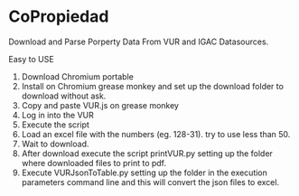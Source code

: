 # CoPropiedad
Download and Parse Porperty Data From VUR and IGAC Datasources.

Easy to USE

1. Download Chromium portable
2. Install on Chromium grease monkey and set up the download folder to download without ask.
3. Copy and paste VUR.js on grease monkey
4. Log in into the VUR
5. Execute the script
6. Load an excel file with the numbers (eg. 128-31). try to use less than 50.
7. Wait to download. 
8. After download execute the script printVUR.py setting up the folder where downloaded files to print to pdf.
9. Execute VURJsonToTable.py setting up the folder in the execution parameters command line and this will convert the json files to excel.
